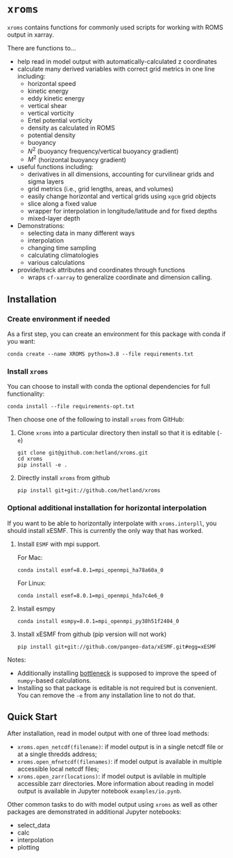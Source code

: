 # `xroms`

`xroms` contains functions for commonly used scripts for working with ROMS output in xarray.

There are functions to...
* help read in model output with automatically-calculated z coordinates
* calculate many derived variables with correct grid metrics in one line including:
  * horizontal speed
  * kinetic energy
  * eddy kinetic energy
  * vertical shear
  * vertical vorticity
  * Ertel potential vorticity
  * density as calculated in ROMS
  * potential density
  * buoyancy
  * $N^2$ (buoyancy frequency/vertical buoyancy gradient)
  * $M^2$ (horizontal buoyancy gradient)
* useful functions including:
  * derivatives in all dimensions, accounting for curvilinear grids and sigma layers
  * grid metrics (i.e., grid lengths, areas, and volumes)
  * easily change horizontal and vertical grids using `xgcm` grid objects
  * slice along a fixed value
  * wrapper for interpolation in longitude/latitude and for fixed depths
  * mixed-layer depth
* Demonstrations:
  * selecting data in many different ways
  * interpolation
  * changing time sampling
  * calculating climatologies
  * various calculations
* provide/track attributes and coordinates through functions
  * wraps `cf-xarray` to generalize coordinate and dimension calling.


## Installation

### Create environment if needed

As a first step, you can create an environment for this package with conda if you want:

    conda create --name XROMS python=3.8 --file requirements.txt

### Install `xroms`

You can choose to install with conda the optional dependencies for full functionality:

    conda install --file requirements-opt.txt

Then choose one of the following to install `xroms` from GitHub:

1. Clone `xroms` into a particular directory then install so that it is editable (`-e`)

    ```
    git clone git@github.com:hetland/xroms.git
    cd xroms
    pip install -e .
    ```

1. Directly install `xroms` from github

    ```
    pip install git+git://github.com/hetland/xroms
    ```

### Optional additional installation for horizontal interpolation

If you want to be able to horizontally interpolate with `xroms.interpll`, you should install xESMF. This is currently the only way that has worked.

1. Install `ESMF` with mpi support.

    For Mac:

    ```
    conda install esmf=8.0.1=mpi_openmpi_ha78a60a_0
    ```

    For Linux:

    ```
    conda install esmf=8.0.1=mpi_openmpi_hda7c4e6_0
    ```

1. Install esmpy

    ```
    conda install esmpy=8.0.1=mpi_openmpi_py38h51f2404_0
    ```

1. Install xESMF from github (pip version will not work)

    ```
    pip install git+git://github.com/pangeo-data/xESMF.git#egg=xESMF
    ```

Notes:
* Additionally installing [bottleneck](https://github.com/pydata/bottleneck/) is supposed to improve the speed of `numpy`-based calculations.
* Installing so that package is editable is not required but is convenient. You can remove the `-e` from any installation line to not do that.


## Quick Start

After installation, read in model output with one of three load methods:
 * `xroms.open_netcdf(filename)`: if model output is in a single netcdf file or at a single thredds address;
 * `xroms.open_mfnetcdf(filenames)`: if model output is available in multiple accessible local netcdf files;
 * `xroms.open_zarr(locations)`: if model output is avilable in multiple accessible zarr directories.
More information about reading in model output is available in Jupyter notebook `examples/io.pynb`.

Other common tasks to do with model output using `xroms` as well as other packages are demonstrated in additional Jupyter notebooks:
 * select_data
 * calc
 * interpolation
 * plotting
